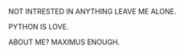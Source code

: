 

NOT INTRESTED IN ANYTHING 
LEAVE ME ALONE.

PYTHON IS LOVE.

ABOUT ME? MAXIMUS ENOUGH. 

<!---
MAXIMUSOP/MAXIMUSOP is a ✨ special ✨ repository because its `README.md` (this file) appears on your GitHub profile.
You can click the Preview link to take a look at your changes.
--->
